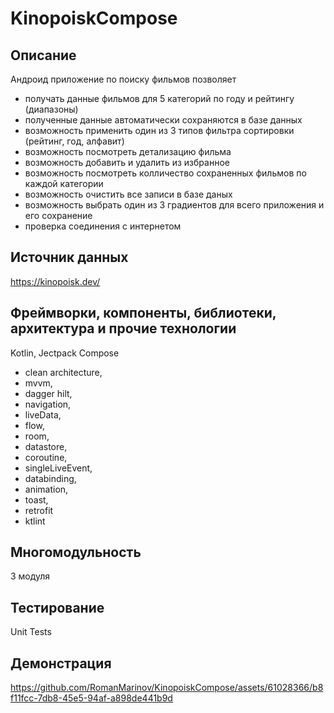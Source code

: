 # KinopoiskCompose

 >></a>
## Описание 
Андроид приложение по поиску фильмов позволяет 
- получать данные фильмов для 5 категорий по году и рейтингу (диапазоны)
- полученные данные автоматически сохраняются в базе данных
- возможность применить один из 3 типов фильтра сортировки (рейтинг, год, алфавит)
- возможность посмотреть детализацию фильма
- возможность добавить и удалить из избранное
- возможность посмотреть колличество сохраненных фильмов по каждой категории
- возможность очистить все записи в базе даных
- возможность выбрать один из 3 градиентов для всего приложения и его сохранение
- проверка соединения с интернетом

## Источник данных 
https://kinopoisk.dev/

## Фреймворки, компоненты, библиотеки, архитектура и прочие технологии 
Kotlin, Jectpack Compose

- clean architecture,<br/>
- mvvm, <br/>
- dagger hilt, <br/>
- navigation, <br/>
- liveData, <br/>
- flow, <br/>
- room, <br/>
- datastore, <br/>
- coroutine, <br/>
- singleLiveEvent, <br/>
- databinding, <br/>
- animation,<br/>
- toast,<br/>
- retrofit<br/>
- ktlint<br/>

## Многомодульность
3 модуля

## Тестирование
Unit Tests

## Демонстрация  
https://github.com/RomanMarinov/KinopoiskCompose/assets/61028366/b8f11fcc-7db8-45e5-94af-a898de441b9d
